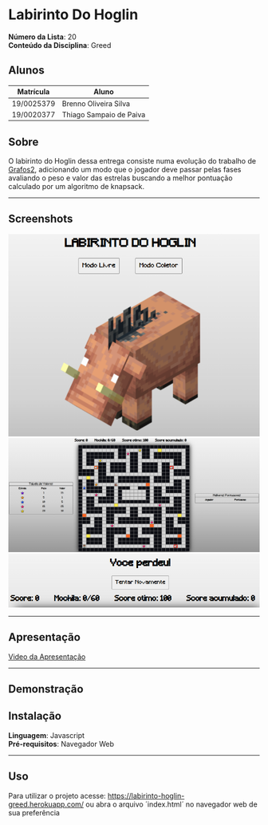 # Labirinto Do Hoglin

**Número da Lista**: 20<br>
**Conteúdo da Disciplina**: Greed<br>

## Alunos
|Matrícula | Aluno |
| -- | -- |
| 19/0025379  |  Brenno Oliveira Silva |
| 19/0020377  |  Thiago Sampaio de Paiva |

## Sobre 
O labirinto do Hoglin dessa entrega consiste numa evolução do trabalho de [Grafos2](https://github.com/projeto-de-algoritmos/Grafos2_LabirintoDoHoglin), adicionando um modo que o jogador deve passar pelas fases avaliando o peso e valor das estrelas buscando a melhor pontuação calculado por um algoritmo de knapsack.
<hr>

## Screenshots
<img src="assets/images/telaInicial.png" width="600"/>

<img src="assets/images/telaJogo.png" width="600"/>

<img src="assets/images/telaGameOver.png" width="600"/>
<hr>

## Apresentação
[Video da Apresentação](assets/videos/apresentacao.mp4)

<hr>

## Demonstração


## Instalação 
**Linguagem**: Javascript<br>
**Pré-requisitos**: Navegador Web
<hr>

## Uso 
Para utilizar o projeto acesse: https://labirinto-hoglin-greed.herokuapp.com/ ou abra o arquivo ´index.html´ no navegador web de sua preferência





